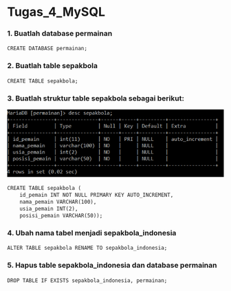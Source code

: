 # Tugas_4_MySQL

### 1. Buatlah database permainan
```mysql
CREATE DATABASE permainan;
```

### 2. Buatlah table sepakbola
```mysql
CREATE TABLE sepakbola;
```

### 3. Buatlah struktur table sepakbola sebagai berikut:

<p align="center"><img src="sepakbola.png" alt="Sepakbola" width="600"/></div></p>

```mysql
CREATE TABLE sepakbola (
	id_pemain INT NOT NULL PRIMARY KEY AUTO_INCREMENT, 
	nama_pemain VARCHAR(100),
	usia_pemain INT(2),
	posisi_pemain VARCHAR(50));
```

### 4. Ubah nama tabel menjadi sepakbola_indonesia
```mysql
ALTER TABLE sepakbola RENAME TO sepakbola_indonesia;
```

### 5. Hapus table sepakbola_indonesia dan database permainan
```mysql
DROP TABLE IF EXISTS sepakbola_indonesia, permainan;
```

